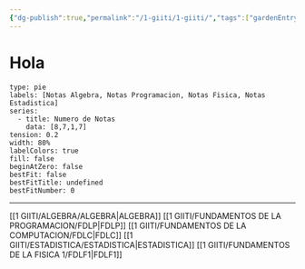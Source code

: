 ```yaml
---
{"dg-publish":true,"permalink":"/1-giiti/1-giiti/","tags":["gardenEntry"]}
---
```


# Hola
	
```chart
type: pie
labels: [Notas Algebra, Notas Programacion, Notas Fisica, Notas Estadistica]
series:
  - title: Numero de Notas
    data: [8,7,1,7]
tension: 0.2
width: 80%
labelColors: true
fill: false
beginAtZero: false
bestFit: false
bestFitTitle: undefined
bestFitNumber: 0
```

------------
[[1 GIITI/ALGEBRA/ALGEBRA\|ALGEBRA]]
[[1 GIITI/FUNDAMENTOS DE LA PROGRAMACION/FDLP\|FDLP]]
[[1 GIITI/FUNDAMENTOS DE LA COMPUTACION/FDLC\|FDLC]]
[[1 GIITI/ESTADISTICA/ESTADISTICA\|ESTADISTICA]]
[[1 GIITI/FUNDAMENTOS DE LA FISICA 1/FDLF1\|FDLF1]]

